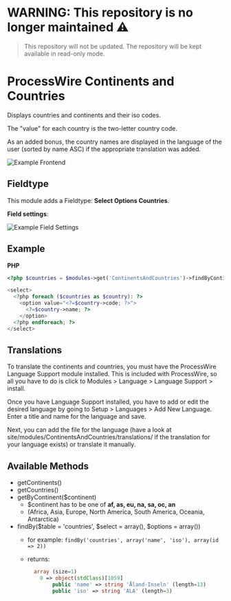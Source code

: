 # WARNING: This repository is no longer maintained :warning:

> This repository will not be updated. The repository will be kept available in read-only mode.

# ProcessWire Continents and Countries

Displays countries and continents and their iso codes.

The "value" for each country is the two-letter country code. 

As an added bonus, the country names are displayed in the language of the user (sorted by name ASC) if the appropriate translation was added.

![Example Frontend](https://github.com/justonestep/processwire-countries/blob/master/screens/example.jpg)

## Fieldtype

This module adds a Fieldtype: **Select Options Countries**.

**Field settings**:

![Example Field Settings](https://github.com/justonestep/processwire-countries/blob/master/screens/fieldtype.jpg)

## Example

**PHP**

```php
<?php $countries = $modules->get('ContinentsAndCountries')->findByContinent('eu'); ?>

<select>
  <?php foreach ($countries as $country): ?>
    <option value="<?=$country->code; ?>">
      <?=$country->name; ?>
    </option>
  <?php endforeach; ?>
</select>

```


## Translations

To translate the continents and countries, you must have the ProcessWire Language Support module installed. This is included with ProcessWire, so all you have to do is click to Modules > Language > Language Support > install.

Once you have Language Support installed, you have to add or edit the desired language by going to Setup > Languages > Add New Language. Enter a title and name for the language and save.

Next, you can add the file for the language (have a look at site/modules/ContinentsAndCountries/translations/ if the translation for your language exists) or translate it manually.


## Available Methods

* getContinents()
* getCountries()
* getByContinent($continent)
    * $continent has to be one of **af, as, eu, na, sa, oc, an**
    * (Africa, Asia, Europe, North America, South America, Oceania, Antarctica)
* findBy($table = 'countries', $select = array(), $options = array())
  * for example: ``findBy('countries', array('name', 'iso'), array(id => 2))``
  * returns: 

    ```php
      array (size=1)
        0 => object(stdClass)[1059]
            public 'name' => string 'Åland-Inseln' (length=13)
            public 'iso' => string 'ALA' (length=3)
    ```
